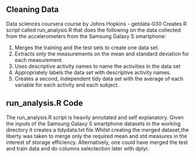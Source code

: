 ## Cleaning Data
Data sciences coursera course by Johns Hopkins - getdata-030
Creates R script called run_analysis.R that does the following on the data collected from the accelerometers 
from the Samsung Galaxy S smartphone:
 1. Merges the training and the test sets to create one data set.
 2. Extracts only the measurements on the mean and standard deviation for each measurement.
 3. Uses descriptive activity names to name the activities in the data set
 4. Appropriately labels the data set with descriptive activity names.
 5. Creates a second, independent tidy data set with the average of each variable for each activity and each subject.

## run_analysis.R Code
The run_analysis.R script is heavily annotated and self explanatory.
Given the inputs of the Samsung Galaxy S smartphone datasets in the working directory it creates a tidydata.txt file
Whilst creating the merged dataset,the liberty was taken to merge only the required mean and std measures in the interest of storage efficiency. Alternatively, one could have merged the test and train data and do columns selectection later with dplyr.
